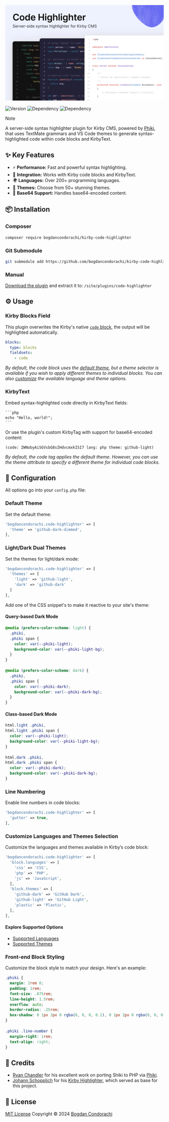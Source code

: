 ![Kirby Code Highlighter](.github/preview-v2.png)

![Version](https://img.shields.io/packagist/v/bogdancondorachi/kirby-code-highlighter?style=for-the-badge&label=Version&labelColor=3d444d&color=096BDE)
![Dependency](https://img.shields.io/badge/kirby-%5E4.0-F4E162?style=for-the-badge&labelColor=3d444d)
![Dependency](https://img.shields.io/packagist/dependency-v/bogdancondorachi/kirby-code-highlighter/php?style=for-the-badge&label=PHP&labelColor=3d444d&color=7C72FF)

> [!NOTE]
> A server-side syntax highlighter plugin for Kirby CMS, powered by [Phiki](https://github.com/phikiphp/phiki), that uses TextMate grammars and VS Code themes to generate syntax-highlighted code within code blocks and KirbyText.

## ✨ Key Features
- ⚡ **Performance:** Fast and powerful syntax highlighting.
- 🚀 **Integration:** Works with Kirby code blocks and KirbyText.
- 🌍 **Languages:** Over 200+ programming languages.
- 🎨 **Themes:** Choose from 50+ stunning themes.
- 🔐 **Base64 Support:** Handles base64-encoded content.

## 📦 Installation

### Composer
```bash
composer require bogdancondorachi/kirby-code-highlighter
```

### Git Submodule
```bash
git submodule add https://github.com/bogdancondorachi/kirby-code-highlighter.git site/plugins/code-highlighter
```

### Manual
[Download the plugin](https://api.github.com/repos/bogdancondorachi/kirby-code-highlighter/zipball) and extract it to: `/site/plugins/code-highlighter`

## ⚙️ Usage

### Kirby Blocks Field
This plugin overwrites the Kirby's native [`code` block](https://getkirby.com/docs/reference/panel/blocks/code), the output will be highlighted automatically.

```yaml
blocks:
  type: blocks
  fieldsets:
    - code
```
*By default, the code block uses the [default theme](#default-theme), but a theme selector is available if you wish to apply different themes to individual blocks. You can also [customize](#custom-languages-and-themes-for-code-blocks) the available language and theme options.*

### KirbyText
Embed syntax-highlighted code directly in KirbyText fields:

````
```php
echo "Hello, world!";
```
````

Or use the plugin's custom KirbyTag with support for base64-encoded content:

```
(code: ZWNobyAiSGVsbG8sIHdvcmxkISI7 lang: php theme: github-light)
```
*By default, the code tag applies the default theme. However, you can use the theme attribute to specify a different theme for individual code blocks.*

## 🔧 Configuration
All options go into your `config.php` file:

### Default Theme
Set the default theme:

```php
'bogdancondorachi.code-highlighter' => [
  'theme' => 'github-dark-dimmed',
],
```

### Light/Dark Dual Themes
Set the themes for light/dark mode:

```php
'bogdancondorachi.code-highlighter' => [
  'themes' => [
    'light' => 'github-light',
    'dark' => 'github-dark'
  ]
],
```

Add one of the CSS snippet's to make it reactive to your site's theme:

#### Query-based Dark Mode
```css
@media (prefers-color-scheme: light) {
  .phiki,
  .phiki span {
    color: var(--phiki-light);
    background-color: var(--phiki-light-bg);
  }
}

@media (prefers-color-scheme: dark) {
  .phiki,
  .phiki span {
    color: var(--phiki-dark);
    background-color: var(--phiki-dark-bg);
  }
}
```

#### Class-based Dark Mode
```css
html.light .phiki,
html.light .phiki span {
  color: var(--phiki-light);
  background-color: var(--phiki-light-bg);
}

html.dark .phiki,
html.dark .phiki span {
  color: var(--phiki-dark);
  background-color: var(--phiki-dark-bg);
}
```

### Line Numbering
Enable line numbers in code blocks:

```php
'bogdancondorachi.code-highlighter' => [
  'gutter' => true,
],
```

### Customize Languages and Themes Selection
Customize the languages and themes available in Kirby’s code block:

```php
'bogdancondorachi.code-highlighter' => [
  'block.languages' => [
    'css' => 'CSS',
    'php' => 'PHP',
    'js' => 'JavaScript',
  ],
  'block.themes' => [
    'github-dark' => 'GitHub Dark',
    'github-light' => 'GitHub Light',
    'plastic' => 'Plastic',
  ],
],
```

#### Explore Supported Options
- [Supported Languages](https://shiki.matsu.io/languages)
- [Supported Themes](https://shiki.matsu.io/themes)

### Front-end Block Styling
Customize the block style to match your design. Here's an example:

```css
.phiki {
  margin: 2rem 0;
  padding: 1rem;
  font-size: .875rem;
  line-height: 1.5rem;
  overflow: auto;
  border-radius: .25rem;
  box-shadow: 0 1px 3px 0 rgba(0, 0, 0, 0.1), 0 1px 2px 0 rgba(0, 0, 0, 0.06);
}

.phiki .line-number {
  margin-right: 1rem;
  text-align: right;
}
```

## 🙏 Credits
- [Ryan Chandler](https://github.com/ryangjchandler) for his excellent work on porting Shiki to PHP via [Phiki](https://github.com/phikiphp/phiki).
- [Johann Schopplich](https://github.com/johannschopplich) for his [Kirby Highlighter](https://github.com/johannschopplich/kirby-highlighter), which served as base for this project.

## 📜 License
[MIT License](./LICENSE) Copyright © 2024 [Bogdan Condorachi](https://github.com/bogdancondorachi)
